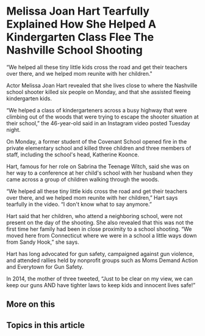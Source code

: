 # Melissa Joan Hart Tearfully Explained How She Helped A Kindergarten Class Flee The Nashville School Shooting

“We helped all these tiny little kids cross the road and get their teachers over there, and we helped mom reunite with her children."

Actor Melissa Joan Hart revealed that she lives close to where the Nashville school shooter killed six people on Monday, and that she assisted fleeing kindergarten kids.

“We helped a class of kindergarteners across a busy highway that were climbing out of the woods that were trying to escape the shooter situation at their school,” the 46-year-old said in an Instagram video posted Tuesday night.

On Monday, a former student of the Covenant School opened fire in the private elementary school and killed three children and three members of staff, including the school's head, Katherine Koonce.  

Hart, famous for her role on Sabrina the Teenage Witch, said she was on her way to a conference at her child's school with her husband when they came across a group of children walking through the woods.

“We helped all these tiny little kids cross the road and get their teachers over there, and we helped mom reunite with her children,” Hart says tearfully in the video. “I don't know what to say anymore.”

Hart said that her children, who attend a neighboring school, were not present on the day of the shooting. She also revealed that this was not the first time her family had been in close proximity to a school shooting. “We moved here from Connecticut where we were in a school a little ways down from Sandy Hook,” she says.

Hart has long advocated for gun safety, campaigned against gun violence, and attended rallies held by nonprofit groups such as Moms Demand Action and Everytown for Gun Safety.

In 2014, the mother of three tweeted, “Just to be clear on my view, we can keep our guns AND have tighter laws to keep kids and innocent lives safe!”

## More on this

## Topics in this article

